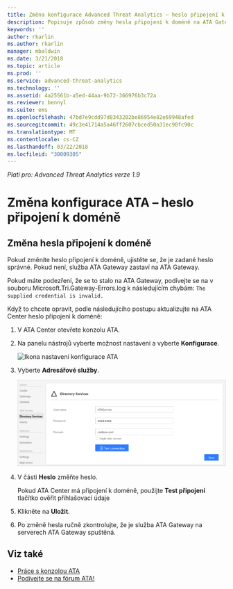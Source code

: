 ```yaml
---
title: Změna konfigurace Advanced Threat Analytics – heslo připojení k doméně | Dokumentace Microsoftu
description: Popisuje způsob změny hesla připojení k doméně na ATA Gateway.
keywords: ''
author: rkarlin
ms.author: rkarlin
manager: mbaldwin
ms.date: 3/21/2018
ms.topic: article
ms.prod: ''
ms.service: advanced-threat-analytics
ms.technology: ''
ms.assetid: 4a25561b-a5ed-44aa-9b72-366976b3c72a
ms.reviewer: bennyl
ms.suite: ems
ms.openlocfilehash: 47bd7e9cdd97d8343202be86954e82e69948afed
ms.sourcegitcommit: 49c3e41714a5a46ff2607cbced50a31ec90fc90c
ms.translationtype: MT
ms.contentlocale: cs-CZ
ms.lasthandoff: 03/22/2018
ms.locfileid: "30009305"
---
```

*Platí pro: Advanced Threat Analytics verze 1.9*



# <a name="change-ata-configuration---domain-connectivity-password"></a>Změna konfigurace ATA – heslo připojení k doméně



## <a name="change-the-domain-connectivity-password"></a>Změna hesla připojení k doméně
Pokud změníte heslo připojení k doméně, ujistěte se, že je zadané heslo správné. Pokud není, služba ATA Gateway zastaví na ATA Gateway.

Pokud máte podezření, že se to stalo na ATA Gateway, podívejte se na v souboru Microsoft.Tri.Gateway-Errors.log k následujícím chybám: `The supplied credential is invalid.`

Když to chcete opravit, podle následujícího postupu aktualizujte na ATA Center heslo připojení k doméně:

1.  V ATA Center otevřete konzolu ATA.

2.  Na panelu nástrojů vyberte možnost nastavení a vyberte **Konfigurace**.

    ![Ikona nastavení konfigurace ATA](media/ATA-config-icon.png)

3.  Vyberte **Adresářové služby**.

    ![Obrázek změny hesla pro ATA Gateway](media/ATA-GW-change-DC-password.png)

4.  V části **Heslo** změňte heslo.

    Pokud ATA Center má připojení k doméně, použijte **Test připojení** tlačítko ověřit přihlašovací údaje

5.  Klikněte na **Uložit**.

6.  Po změně hesla ručně zkontrolujte, že je služba ATA Gateway na serverech ATA Gateway spuštěná.



## <a name="see-also"></a>Viz také
- [Práce s konzolou ATA](working-with-ata-console.md)
- [Podívejte se na fórum ATA!](https://social.technet.microsoft.com/Forums/security/home?forum=mata)
